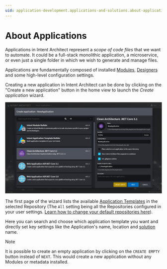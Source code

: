 ```yaml
---
uid: application-development.applications-and-solutions.about-applications
---
```

# About Applications

Applications in Intent Architect represent a _scope of code files_ that we want to automate. It could be a full-stack monolithic application, a microservice, or even just a single folder in which we wish to generate and manage files.

Applications are fundamentally composed of installed [Modules](xref:application-development.applications-and-solutions.about-modules), [Designers](xref:application-development.modelling.about-designers) and some high-level configuration settings.

Creating a new application in Intent Architect can be done by clicking on the "Create a new application" button in the home view to launch the _Create application_ wizard.

![Create Application Start](images/create-application-start.png)

The first page of the wizard lists the available [Application Templates](xref:module-building.application-templates.about-application-templates) in the selected Repository (The `All` setting being all the Repositories configured in your user settings. [Learn how to change your default repositories here](xref:application-development.user-interface.how-to-change-user-settings)).

Here you can search and choose which application template you want and directly set key settings like the Application's name, location and [solution](xref:application-development.applications-and-solutions.about-solutions) name.

> [!NOTE]
> It is possible to create an empty application by clicking on the `CREATE EMPTY` button instead of `NEXT`. This would create a new application without any Modules or metadata installed.
